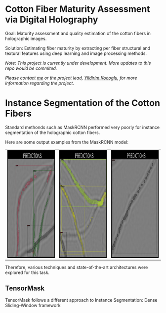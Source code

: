 # Cotton Fiber Maturity Assessment via Digital Holography
 
Goal: Maturity assessment and quality estimation of the cotton fibers in holographic images.

Solution: Estimating fiber maturity by extracting per fiber structural and textural features using deep learning and image processing methods.

_Note: This project is currently under development. More updates to this repo would be commited._

_Please contact [me](mailto:farshad.bolouri@gmail.com) or the project lead, [Yildirim Kocoglu](mailto:mrkocoglu@yahoo.com), for more information regarding the project._


# Instance Segmentation of the Cotton Fibers

Standard methonds such as MaskRCNN performed very poorly for instance segmentation of the holographic cotton fibers.

Here are some output examples from the MaskRCNN model:

<table>
  <tr>
    <td><img src="https://github.com/FeriBolour/holoFiber-segmentation/blob/main/Images/MaskRCNN1.png" width=350 height=350 ></td>
    <td><img src="https://github.com/FeriBolour/holoFiber-segmentation/blob/main/Images/MaskRCNN2.png" width=350 height=350 ></td>
    <td><img src="https://github.com/FeriBolour/holoFiber-segmentation/blob/main/Images/MaskRCNN3.png" width=350 height=350 ></td>
  </tr>
 </table>

Therefore, various techniques and state-of-the-art architectures were explored for this task.

## TensorMask

TensorMask follows a different approach to Instance Segmentation: Dense Sliding-Window framework

